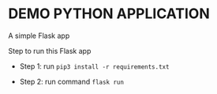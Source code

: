 # DEMO PYTHON APPLICATION

A simple Flask app 

Step to run this Flask app

- Step 1: run `pip3 install -r requirements.txt`

- Step 2: run command `flask run` 

